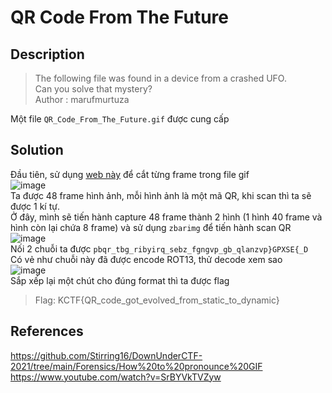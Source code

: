 # QR Code From The Future
## Description
> The following file was found in a device from a crashed UFO.      
> Can you solve that mystery?             
> Author : marufmurtuza           

Một file `QR_Code_From_The_Future.gif` được cung cấp
## Solution
Đầu tiên, sử dụng [web này](https://ezgif.com/) để cắt từng frame trong file gif      
![image](https://user-images.githubusercontent.com/62021009/150628840-d7356173-5ad7-41f3-8317-72c7e8e2df44.png)         
Ta được 48 frame hình ảnh, mỗi hình ảnh là một mã QR, khi scan thì ta sẽ được 1 kí tự.     
Ở đây, mình sẽ tiến hành capture 48 frame thành 2 hình (1 hình 40 frame và hình còn lại chứa 8 frame) và sử dụng `zbarimg` để tiến hành scan QR         
![image](https://user-images.githubusercontent.com/62021009/150629032-6445b65e-d6d9-4caf-91f2-0a4b78838269.png)        
Nối 2 chuỗi ta được `pbqr_tbg_ribyirq_sebz_fgngvp_gb_qlanzvp}GPXSE{_D`        
Có vẻ như chuỗi này đã được encode ROT13, thử decode xem sao         
![image](https://user-images.githubusercontent.com/62021009/150629152-789aaa2d-a6f3-43a6-a5b0-7a9315d38a92.png)      
Sắp xếp lại một chút cho đúng format thì ta được flag     
> Flag: KCTF{QR_code_got_evolved_from_static_to_dynamic}
## References
https://github.com/Stirring16/DownUnderCTF-2021/tree/main/Forensics/How%20to%20pronounce%20GIF      
https://www.youtube.com/watch?v=SrBYVkTVZyw
